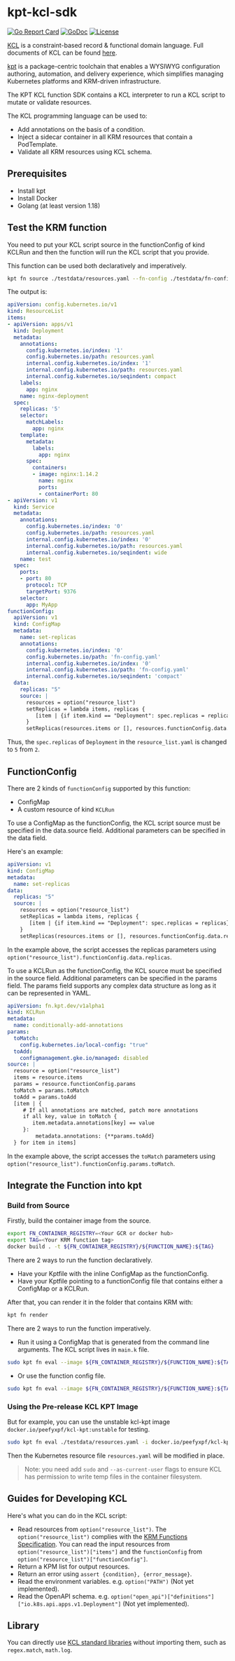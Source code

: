 # kpt-kcl-sdk

[![Go Report Card](https://goreportcard.com/badge/github.com/KusionStack/kpt-kcl-sdk)](https://goreportcard.com/report/github.com/KusionStack/kpt-kcl-sdk)
[![GoDoc](https://godoc.org/github.com/KusionStack/kpt-kcl-sdk?status.svg)](https://godoc.org/github.com/KusionStack/kpt-kcl-sdk)
[![License](https://img.shields.io/badge/License-Apache%202.0-blue.svg)](https://github.com/KusionStack/kpt-kcl-sdk/blob/main/LICENSE)

[KCL](https://github.com/KusionStack/KCLVM) is a constraint-based record & functional domain language. Full documents of KCL can be found [here](https://kcl-lang.io/).

[kpt](https://github.com/GoogleContainerTools/kpt) is a package-centric toolchain that enables a WYSIWYG configuration authoring, automation, and delivery experience, which simplifies managing Kubernetes platforms and KRM-driven infrastructure.

The KPT KCL function SDK contains a KCL interpreter to run a KCL script to mutate or validate resources.

The KCL programming language can be used to:

+ Add annotations on the basis of a condition.
+ Inject a sidecar container in all KRM resources that contain a PodTemplate.
+ Validate all KRM resources using KCL schema.

## Prerequisites

+ Install kpt
+ Install Docker
+ Golang (at least version 1.18)

## Test the KRM function

You need to put your KCL script source in the functionConfig of kind KCLRun and then the function will run the KCL script that you provide.

This function can be used both declaratively and imperatively.

```bash
kpt fn source ./testdata/resources.yaml --fn-config ./testdata/fn-config.yaml | go run main.go
```

The output is:

```yaml
apiVersion: config.kubernetes.io/v1
kind: ResourceList
items:
- apiVersion: apps/v1
  kind: Deployment
  metadata:
    annotations:
      config.kubernetes.io/index: '1'
      config.kubernetes.io/path: resources.yaml
      internal.config.kubernetes.io/index: '1'
      internal.config.kubernetes.io/path: resources.yaml
      internal.config.kubernetes.io/seqindent: compact
    labels:
      app: nginx
    name: nginx-deployment
  spec:
    replicas: '5'
    selector:
      matchLabels:
        app: nginx
    template:
      metadata:
        labels:
          app: nginx
      spec:
        containers:
        - image: nginx:1.14.2
          name: nginx
          ports:
          - containerPort: 80
- apiVersion: v1
  kind: Service
  metadata:
    annotations:
      config.kubernetes.io/index: '0'
      config.kubernetes.io/path: resources.yaml
      internal.config.kubernetes.io/index: '0'
      internal.config.kubernetes.io/path: resources.yaml
      internal.config.kubernetes.io/seqindent: wide
    name: test
  spec:
    ports:
    - port: 80
      protocol: TCP
      targetPort: 9376
    selector:
      app: MyApp
functionConfig:
  apiVersion: v1
  kind: ConfigMap
  metadata:
    name: set-replicas
    annotations:
      config.kubernetes.io/index: '0'
      config.kubernetes.io/path: 'fn-config.yaml'
      internal.config.kubernetes.io/index: '0'
      internal.config.kubernetes.io/path: 'fn-config.yaml'
      internal.config.kubernetes.io/seqindent: 'compact'
  data:
    replicas: "5"
    source: |
      resources = option("resource_list")
      setReplicas = lambda items, replicas {
         [item | {if item.kind == "Deployment": spec.replicas = replicas} for item in items]
      }
      setReplicas(resources.items or [], resources.functionConfig.data.replicas)
```

Thus, the `spec.replicas` of `Deployment` in the `resource_list.yaml` is changed to `5` from `2`.

## FunctionConfig

There are 2 kinds of `functionConfig` supported by this function:

+ ConfigMap
+ A custom resource of kind `KCLRun`

To use a ConfigMap as the functionConfig, the KCL script source must be specified in the data.source field. Additional parameters can be specified in the data field.

Here's an example:

```yaml
apiVersion: v1
kind: ConfigMap
metadata:
  name: set-replicas
data:
  replicas: "5"
  source: |
    resources = option("resource_list")
    setReplicas = lambda items, replicas {
       [item | {if item.kind == "Deployment": spec.replicas = replicas} for item in items]
    }
    setReplicas(resources.items or [], resources.functionConfig.data.replicas)
```

In the example above, the script accesses the replicas parameters using `option("resource_list").functionConfig.data.replicas`.

To use a KCLRun as the functionConfig, the KCL source must be specified in the source field. Additional parameters can be specified in the params field. The params field supports any complex data structure as long as it can be represented in YAML.

```yaml
apiVersion: fn.kpt.dev/v1alpha1
kind: KCLRun
metadata:
  name: conditionally-add-annotations
params:
  toMatch:
    config.kubernetes.io/local-config: "true"
  toAdd:
    configmanagement.gke.io/managed: disabled
source: |
  resource = option("resource_list")
  items = resource.items
  params = resource.functionConfig.params
  toMatch = params.toMatch
  toAdd = params.toAdd
  [item | {
     # If all annotations are matched, patch more annotations
     if all key, value in toMatch {
        item.metadata.annotations[key] == value
     }:
         metadata.annotations: {**params.toAdd}
  } for item in items]
```

In the example above, the script accesses the `toMatch` parameters using `option("resource_list").functionConfig.params.toMatch`.

## Integrate the Function into kpt

### Build from Source

Firstly, build the container image from the source.

```bash
export FN_CONTAINER_REGISTRY=<Your GCR or docker hub>
export TAG=<Your KRM function tag>
docker build . -t ${FN_CONTAINER_REGISTRY}/${FUNCTION_NAME}:${TAG}
```

There are 2 ways to run the function declaratively.

+ Have your Kptfile with the inline ConfigMap as the functionConfig.
+ Have your Kptfile pointing to a functionConfig file that contains either a ConfigMap or a KCLRun.

After that, you can render it in the folder that contains KRM with:

```bash
kpt fn render
```

There are 2 ways to run the function imperatively.

+ Run it using a ConfigMap that is generated from the command line arguments. The KCL script lives in `main.k` file.
  
```bash
sudo kpt fn eval --image ${FN_CONTAINER_REGISTRY}/${FUNCTION_NAME}:${TAG} --as-current-user -- source="$(cat main.k)" param1=value1 param2=value2
```

+ Or use the function config file.

```bash
sudo kpt fn eval --image ${FN_CONTAINER_REGISTRY}/${FUNCTION_NAME}:${TAG} --as-current-user --fn-config fn-config.yaml
```

### Using the Pre-release KCL KPT Image

But for example, you can use the unstable kcl-kpt image `docker.io/peefyxpf/kcl-kpt:unstable` for testing.

```bash
sudo kpt fn eval ./testdata/resources.yaml -i docker.io/peefyxpf/kcl-kpt:unstable --as-current-user --fn-config ./testdata/fn-config.yaml
```

Then the Kubernetes resource file `resources.yaml` will be modified in place.

> Note: you need add `sudo` and `--as-current-user` flags to ensure KCL has permission to write temp files in the container filesystem.

## Guides for Developing KCL

Here's what you can do in the KCL script:

+ Read resources from `option("resource_list")`. The `option("resource_list")` complies with the [KRM Functions Specification](https://github.com/kubernetes-sigs/kustomize/blob/master/cmd/config/docs/api-conventions/functions-spec.md#krm-functions-specification). You can read the input resources from `option("resource_list")["items"]` and the `functionConfig` from `option("resource_list")["functionConfig"]`.
+ Return a KPM list for output resources.
+ Return an error using `assert {condition}, {error_message}`.
+ Read the environment variables. e.g. `option("PATH")` (Not yet implemented).
+ Read the OpenAPI schema. e.g. `option("open_api")["definitions"]["io.k8s.api.apps.v1.Deployment"]` (Not yet implemented).

## Library

You can directly use [KCL standard libraries](https://kcl-lang.io/docs/reference/model/overview) without importing them, such as `regex.match`, `math.log`.

